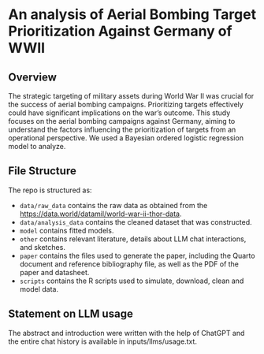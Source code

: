 # An analysis of Aerial Bombing Target Prioritization Against Germany of WWII

## Overview

The strategic targeting of military assets during World War II was crucial for the success of aerial bombing campaigns. Prioritizing targets effectively could have significant implications on the war’s outcome. This study focuses on the aerial bombing campaigns against Germany, aiming to understand the factors influencing the prioritization of targets from an operational perspective.
We used a Bayesian ordered logistic regression model to analyze.


## File Structure

The repo is structured as:

-   `data/raw_data` contains the raw data as obtained from the https://data.world/datamil/world-war-ii-thor-data.
-   `data/analysis_data` contains the cleaned dataset that was constructed.
-   `model` contains fitted models. 
-   `other` contains relevant literature, details about LLM chat interactions, and sketches.
-   `paper` contains the files used to generate the paper, including the Quarto document and reference bibliography file, as well as the PDF of the paper and datasheet. 
-   `scripts` contains the R scripts used to simulate, download, clean and model data.


## Statement on LLM usage

The abstract and introduction were written with the help of ChatGPT and the entire chat history is available in inputs/llms/usage.txt.
